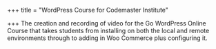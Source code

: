 +++
title = "WordPress Course for Codemaster Institute"

+++
The creation and recording of video for the Go WordPress Online Course that takes students from installing on both the local and remote environments through to adding in Woo Commerce plus configuring it.